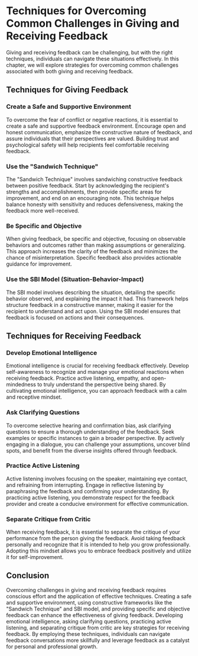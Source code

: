 # Techniques for Overcoming Common Challenges in Giving and Receiving Feedback

Giving and receiving feedback can be challenging, but with the right techniques, individuals can navigate these situations effectively. In this chapter, we will explore strategies for overcoming common challenges associated with both giving and receiving feedback.

## Techniques for Giving Feedback

### Create a Safe and Supportive Environment

To overcome the fear of conflict or negative reactions, it is essential to create a safe and supportive feedback environment. Encourage open and honest communication, emphasize the constructive nature of feedback, and assure individuals that their perspectives are valued. Building trust and psychological safety will help recipients feel comfortable receiving feedback.

### Use the "Sandwich Technique"

The "Sandwich Technique" involves sandwiching constructive feedback between positive feedback. Start by acknowledging the recipient's strengths and accomplishments, then provide specific areas for improvement, and end on an encouraging note. This technique helps balance honesty with sensitivity and reduces defensiveness, making the feedback more well-received.

### Be Specific and Objective

When giving feedback, be specific and objective, focusing on observable behaviors and outcomes rather than making assumptions or generalizing. This approach increases the clarity of the feedback and minimizes the chance of misinterpretation. Specific feedback also provides actionable guidance for improvement.

### Use the SBI Model (Situation-Behavior-Impact)

The SBI model involves describing the situation, detailing the specific behavior observed, and explaining the impact it had. This framework helps structure feedback in a constructive manner, making it easier for the recipient to understand and act upon. Using the SBI model ensures that feedback is focused on actions and their consequences.

## Techniques for Receiving Feedback

### Develop Emotional Intelligence

Emotional intelligence is crucial for receiving feedback effectively. Develop self-awareness to recognize and manage your emotional reactions when receiving feedback. Practice active listening, empathy, and open-mindedness to truly understand the perspective being shared. By cultivating emotional intelligence, you can approach feedback with a calm and receptive mindset.

### Ask Clarifying Questions

To overcome selective hearing and confirmation bias, ask clarifying questions to ensure a thorough understanding of the feedback. Seek examples or specific instances to gain a broader perspective. By actively engaging in a dialogue, you can challenge your assumptions, uncover blind spots, and benefit from the diverse insights offered through feedback.

### Practice Active Listening

Active listening involves focusing on the speaker, maintaining eye contact, and refraining from interrupting. Engage in reflective listening by paraphrasing the feedback and confirming your understanding. By practicing active listening, you demonstrate respect for the feedback provider and create a conducive environment for effective communication.

### Separate Critique from Critic

When receiving feedback, it is essential to separate the critique of your performance from the person giving the feedback. Avoid taking feedback personally and recognize that it is intended to help you grow professionally. Adopting this mindset allows you to embrace feedback positively and utilize it for self-improvement.

## Conclusion

Overcoming challenges in giving and receiving feedback requires conscious effort and the application of effective techniques. Creating a safe and supportive environment, using constructive frameworks like the "Sandwich Technique" and SBI model, and providing specific and objective feedback can enhance the effectiveness of giving feedback. Developing emotional intelligence, asking clarifying questions, practicing active listening, and separating critique from critic are key strategies for receiving feedback. By employing these techniques, individuals can navigate feedback conversations more skillfully and leverage feedback as a catalyst for personal and professional growth.
